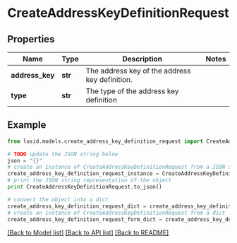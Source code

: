 # CreateAddressKeyDefinitionRequest


## Properties
Name | Type | Description | Notes
------------ | ------------- | ------------- | -------------
**address_key** | **str** | The address key of the address key definition. | 
**type** | **str** | The type of the address key definition | 

## Example

```python
from lusid.models.create_address_key_definition_request import CreateAddressKeyDefinitionRequest

# TODO update the JSON string below
json = "{}"
# create an instance of CreateAddressKeyDefinitionRequest from a JSON string
create_address_key_definition_request_instance = CreateAddressKeyDefinitionRequest.from_json(json)
# print the JSON string representation of the object
print CreateAddressKeyDefinitionRequest.to_json()

# convert the object into a dict
create_address_key_definition_request_dict = create_address_key_definition_request_instance.to_dict()
# create an instance of CreateAddressKeyDefinitionRequest from a dict
create_address_key_definition_request_form_dict = create_address_key_definition_request.from_dict(create_address_key_definition_request_dict)
```
[[Back to Model list]](../README.md#documentation-for-models) [[Back to API list]](../README.md#documentation-for-api-endpoints) [[Back to README]](../README.md)


